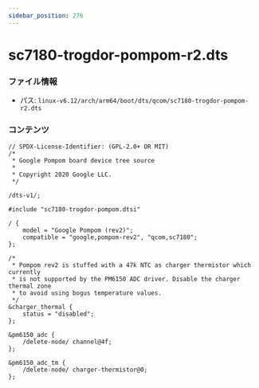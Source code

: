```yaml
---
sidebar_position: 276
---
```

# sc7180-trogdor-pompom-r2.dts

### ファイル情報

- パス: `linux-v6.12/arch/arm64/boot/dts/qcom/sc7180-trogdor-pompom-r2.dts`

### コンテンツ

```dts
// SPDX-License-Identifier: (GPL-2.0+ OR MIT)
/*
 * Google Pompom board device tree source
 *
 * Copyright 2020 Google LLC.
 */

/dts-v1/;

#include "sc7180-trogdor-pompom.dtsi"

/ {
	model = "Google Pompom (rev2)";
	compatible = "google,pompom-rev2", "qcom,sc7180";
};

/*
 * Pompom rev2 is stuffed with a 47k NTC as charger thermistor which currently
 * is not supported by the PM6150 ADC driver. Disable the charger thermal zone
 * to avoid using bogus temperature values.
 */
&charger_thermal {
	status = "disabled";
};

&pm6150_adc {
	/delete-node/ channel@4f;
};

&pm6150_adc_tm {
	/delete-node/ charger-thermistor@0;
};

```
